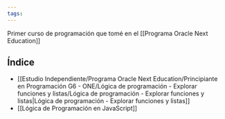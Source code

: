 ```yaml
---
tags:
---
```

Primer curso de programación que tomé en el [[Programa Oracle Next Education]]

## Índice
- [[Estudio Independiente/Programa Oracle Next Education/Principiante en Programación G6 - ONE/Lógica de programación - Explorar funciones y listas/Lógica de programación - Explorar funciones y listas|Lógica de programación - Explorar funciones y listas]]
- [[Lógica de Programación en JavaScript]]